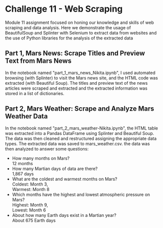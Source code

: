 # Challenge 11 - Web Scraping

Module 11 assignment focused on honing our knowledge and skills of web scraping and data analysis. Here we demonstrate the usage of BeautifulSoup and Splinter with Selenium to extract data from websites and the use of Python libraries for the analysis of the extracted data

## Part 1, Mars News: Scrape Titles and Preview Text from Mars News 
In the notebook named "part_1_mars_news_Nikita.ipynb", I used automated browsing (with Splinter) to visit the Mars news site, and the HTML code was extracted (with Beautiful Soup). The titles and preview text of the news articles were scraped and extracted and the extracted information was stored in a list of dictionaries.

## Part 2, Mars Weather: Scrape and Analyze Mars Weather Data
In the notebook named "part_2_mars_weather-Nikita.ipynb", the HTML table was extracted into a Pandas DataFrame using Splinter and Beautiful Soup. The data was then cleaned and restructured assigning the appropriate data types. The extracted data was saved to mars_weather.csv. the data was then analyzed to answer some questions:

- How many months on Mars?<br>
  12 months
- How many Martian days of data are there?<br>
  1,867 days
- What are the coldest and warmest months on Mars?<br>
  Coldest: Month 3,<br>
  Warmest: Month 8
- Which months have the highest and lowest atmospheric pressure on Mars?<br>
  Highest: Month 9,<br>
  Lowest: Month 6
- About how many Earth days exist in a Martian year?<br>
  About 675 Earth days

